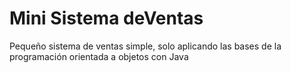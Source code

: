 # Mini Sistema deVentas
Pequeño sistema de ventas simple, solo aplicando las bases de la programación orientada a objetos con Java
